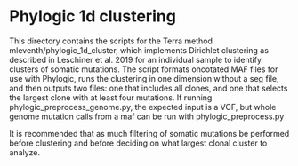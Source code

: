 # Phylogic 1d clustering

This directory contains the scripts for the Terra method mleventh/phylogic\_1d\_cluster,
which implements Dirichlet clustering as described in Leschiner et al. 2019 for an individual
sample to identify clusters of somatic mutations. The script formats oncotated MAF files
for use with Phylogic, runs the clustering in one dimension without a seg file, and then
outputs two files: one that includes all clones, and one that selects the largest clone
with at least four mutations. If running phylogic\_preprocess\_genome.py, the expected 
input is a VCF, but whole genome mutation calls from a maf can be run with 
phylogic\_preprocess.py


It is recommended that as much filtering of somatic mutations be performed before clustering
and before deciding on what largest clonal cluster to analyze.